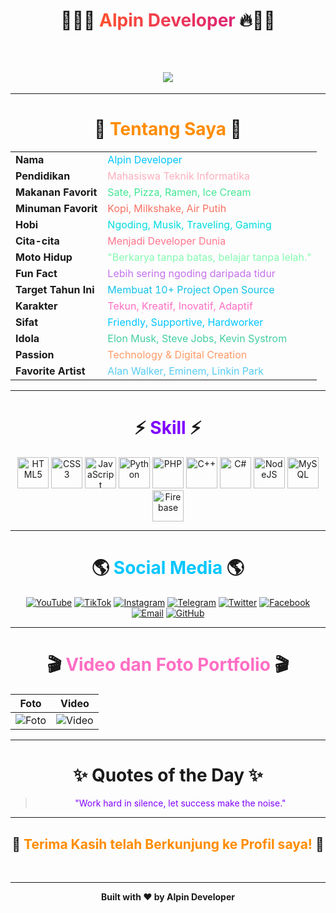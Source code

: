 <div align="center" style="width: 100%;">

# 🎩🚀🔥 <span style="background: linear-gradient(to right, #ff512f, #dd2476); -webkit-background-clip: text; color: transparent;">Alpin Developer</span> 🔥🚀🎩

<br>

<!-- Animasi Mengetik -->
## <img src="https://readme-typing-svg.herokuapp.com?font=Fira+Code&size=32&duration=5000&pause=1000&color=00C6FF&center=true&vCenter=true&multiline=true&width=1000&lines=Selamat+Datang+di+Profil+Alpin+Developer!;Seorang+Fullstack+Developer+%7C+Content+Creator+%7C+Designer;Spesialis+Website+dan+Mobile+Application;Berjiwa+Kreatif+dan+Inovatif;Pecinta+Coding+Sejati;Menciptakan+Sesuatu+dengan+Hati;Menjelajahi+Dunia+Teknologi;Terus+Belajar+Tanpa+Henti;Let's+Build+Something+Amazing!;Welcome+to+My+World!"/>

---

# 🎯 <span style="color:#FF8C00;">Tentang Saya</span> 🎯

| | |
|:--|:--|
| **Nama** | <span style="color:#00c6ff;">Alpin Developer</span> |
| **Pendidikan** | <span style="color:#ffafbd;">Mahasiswa Teknik Informatika</span> |
| **Makanan Favorit** | <span style="color:#42e695;">Sate, Pizza, Ramen, Ice Cream</span> |
| **Minuman Favorit** | <span style="color:#f77062;">Kopi, Milkshake, Air Putih</span> |
| **Hobi** | <span style="color:#00dbde;">Ngoding, Musik, Traveling, Gaming</span> |
| **Cita-cita** | <span style="color:#ff758c;">Menjadi Developer Dunia</span> |
| **Moto Hidup** | <span style="color:#84fab0;">"Berkarya tanpa batas, belajar tanpa lelah."</span> |
| **Fun Fact** | <span style="color:#c471ed;">Lebih sering ngoding daripada tidur</span> |
| **Target Tahun Ini** | <span style="color:#12c2e9;">Membuat 10+ Project Open Source</span> |
| **Karakter** | <span style="color:#ff6ec4;">Tekun, Kreatif, Inovatif, Adaptif</span> |
| **Sifat** | <span style="color:#00c6ff;">Friendly, Supportive, Hardworker</span> |
| **Idola** | <span style="color:#43cea2;">Elon Musk, Steve Jobs, Kevin Systrom</span> |
| **Passion** | <span style="color:#ff9966;">Technology & Digital Creation</span> |
| **Favorite Artist** | <span style="color:#56CCF2;">Alan Walker, Eminem, Linkin Park</span> |

---

# ⚡ <span style="color:#7F00FF;">Skill</span> ⚡

<div align="center">

<img src="https://cdn.jsdelivr.net/gh/devicons/devicon/icons/html5/html5-original.svg" width="50px" title="HTML5"/>
<img src="https://cdn.jsdelivr.net/gh/devicons/devicon/icons/css3/css3-original.svg" width="50px" title="CSS3"/>
<img src="https://cdn.jsdelivr.net/gh/devicons/devicon/icons/javascript/javascript-original.svg" width="50px" title="JavaScript"/>
<img src="https://cdn.jsdelivr.net/gh/devicons/devicon/icons/python/python-original.svg" width="50px" title="Python"/>
<img src="https://cdn.jsdelivr.net/gh/devicons/devicon/icons/php/php-original.svg" width="50px" title="PHP"/>
<img src="https://cdn.jsdelivr.net/gh/devicons/devicon/icons/cplusplus/cplusplus-original.svg" width="50px" title="C++"/>
<img src="https://cdn.jsdelivr.net/gh/devicons/devicon/icons/csharp/csharp-original.svg" width="50px" title="C#"/>
<img src="https://cdn.jsdelivr.net/gh/devicons/devicon/icons/nodejs/nodejs-original.svg" width="50px" title="NodeJS"/>
<img src="https://cdn.jsdelivr.net/gh/devicons/devicon/icons/mysql/mysql-original.svg" width="50px" title="MySQL"/>
<img src="https://cdn.jsdelivr.net/gh/devicons/devicon/icons/firebase/firebase-plain.svg" width="50px" title="Firebase"/>

</div>

---

# 🌎 <span style="color:#00c6ff;">Social Media</span> 🌎

<div align="center">

[![YouTube](https://img.shields.io/badge/YouTube-FF0000?style=for-the-badge&logo=youtube&logoColor=white)](https://youtube.com/)
[![TikTok](https://img.shields.io/badge/TikTok-000000?style=for-the-badge&logo=tiktok&logoColor=white)](https://tiktok.com/)
[![Instagram](https://img.shields.io/badge/Instagram-E1306C?style=for-the-badge&logo=instagram&logoColor=white)](https://instagram.com/)
[![Telegram](https://img.shields.io/badge/Telegram-2CA5E0?style=for-the-badge&logo=telegram&logoColor=white)](https://telegram.org/)
[![Twitter](https://img.shields.io/badge/Twitter-1DA1F2?style=for-the-badge&logo=twitter&logoColor=white)](https://twitter.com/)
[![Facebook](https://img.shields.io/badge/Facebook-1877F2?style=for-the-badge&logo=facebook&logoColor=white)](https://facebook.com/)
[![Email](https://img.shields.io/badge/Email-D14836?style=for-the-badge&logo=gmail&logoColor=white)](mailto:your-email@example.com)
[![GitHub](https://img.shields.io/badge/GitHub-100000?style=for-the-badge&logo=github&logoColor=white)](https://github.com/)

</div>

---

# 🎬 <span style="color:#ff6ec4;">Video dan Foto Portfolio</span> 🎬

| Foto | Video |
|:--:|:--:|
| ![Foto](https://via.placeholder.com/150x100.png?text=Foto+Aesthetic) | ![Video](https://via.placeholder.com/150x100.png?text=Video+Showcase) |

---

# ✨ Quotes of the Day ✨

> <span style="color:#7F00FF;">"Work hard in silence, let success make the noise."</span>

---

## 💬 <span style="color:#FF8C00;">Terima Kasih telah Berkunjung ke Profil saya!</span> 💬

<br>

---
<div align="center">

**Built with ❤️ by Alpin Developer**

</div>
